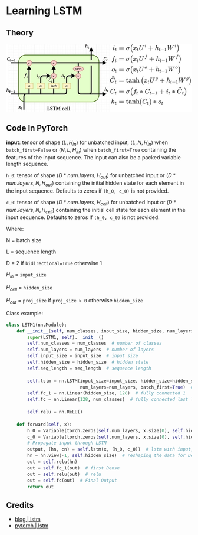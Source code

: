 # Learning LSTM

## Theory

<p align="center">
  <img src="static/g1.png" />
</p>

## Code In PyTorch

**input**: tensor of shape $(L, H_{in})$ for unbatched input, $(L, N, H_{in})$ when `batch_first=False` or $(N, L, H_{in})$ 
when `batch_first=True` containing the features of the input sequence. 
The input can also be a packed variable length sequence.

`h_0`: tensor of shape $(D * num.layers, H_{out})$ for unbatched input or $(D * num.layers, N, H_{out})$ 
containing the initial hidden state for each element in the input sequence. 
Defaults to zeros if `(h_0, c_0)` is not provided.

`c_0`: tensor of shape $(D * num.layers, H_{cell})$  for unbatched input or $(D * num.layers, N, H_{cell})$ 
containing the initial cell state for each element in the input sequence. 
Defaults to zeros if `(h_0, c_0)` is not provided.

Where:

N = batch size

L = sequence length

D = 2 if `bidirectional=True` otherwise 1

$H_{in}$ = `input_size`

$H_{cell}$ = `hidden_size`

$H_{out}$ = `proj_size` if `proj_size > 0` otherwise `hidden_size`


Class example:

```python
class LSTM1(nn.Module):
    def __init__(self, num_classes, input_size, hidden_size, num_layers, seq_length):
        super(LSTM1, self).__init__()
        self.num_classes = num_classes  # number of classes
        self.num_layers = num_layers  # number of layers
        self.input_size = input_size  # input size
        self.hidden_size = hidden_size  # hidden state
        self.seq_length = seq_length  # sequence length

        self.lstm = nn.LSTM(input_size=input_size, hidden_size=hidden_size,
                            num_layers=num_layers, batch_first=True)  # lstm
        self.fc_1 = nn.Linear(hidden_size, 128)  # fully connected 1
        self.fc = nn.Linear(128, num_classes)  # fully connected last layer

        self.relu = nn.ReLU()

    def forward(self, x):
        h_0 = Variable(torch.zeros(self.num_layers, x.size(0), self.hidden_size))  # hidden state
        c_0 = Variable(torch.zeros(self.num_layers, x.size(0), self.hidden_size))  # internal state
        # Propagate input through LSTM
        output, (hn, cn) = self.lstm(x, (h_0, c_0))  # lstm with input, hidden, and internal state
        hn = hn.view(-1, self.hidden_size)  # reshaping the data for Dense layer next
        out = self.relu(hn)
        out = self.fc_1(out)  # first Dense
        out = self.relu(out)  # relu
        out = self.fc(out)  # Final Output
        return out
```

## Credits

- [blog | lstm](https://cnvrg.io/pytorch-lstm/)
- [pytorch | lstm](https://pytorch.org/docs/stable/generated/torch.nn.LSTM.html)
